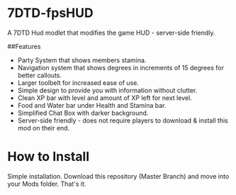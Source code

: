 # 7DTD-fpsHUD
A 7DTD Hud modlet that modifies the game HUD - server-side friendly.

##Features

- Party System that shows members stamina.
- Navigation system that shows degrees in increments of 15 degrees for better callouts.
- Larger toolbelt for increased ease of use. 
- Simple design to provide you with information without clutter.
- Clean XP bar with level and amount of XP left for next level.
- Food and Water bar under Health and Stamina bar. 
- Simplified Chat Box with darker background.
- Server-side friendly - does not require players to download & install this mod on their end.

# How to Install
Simple installation. Download this repository (Master Branch) and move into your Mods folder. That's it. 
